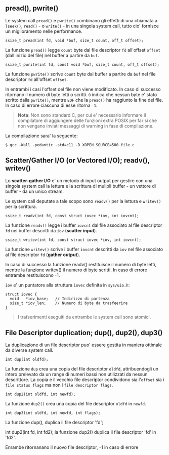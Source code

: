 ## pread(), pwrite()

Le system call `pread()` e `pwrite()` combinano gli effetti di una chiamata a
`lseek()`, `read()` - o `write()` - in una singola system call, tutto cio'
fornisce un miglioramento nelle performance.

 ```ssize_t pread(int fd, void *buf, size_t count, off_t offset);```

La funzione `pread()` legge `count` byte dal file descriptor `fd` all'offset 
`offset` (dall'inizio del file) nel buffer a partire da `buf`.

 ```ssize_t pwrite(int fd, const void *buf, size_t count, off_t offset);```

La funzione `pwrite()` scrive `count` byte dal buffer a partire da `buf` nel 
file descriptor `fd` all'offset `offset`.

In entrambi i casi l'offset del file non viene modificato. In caso di successo 
ritornano il numero di byte letti o scritti. `0` indica che nessun byte e' stato
scritto dalla `pwrite()`, mentre `EOF` che la `pread()` ha raggiunto la fine del
file. In caso di errore ciascuna di esse ritorna `-1`.

> **Nota**: Non sono standard C, per cui e' necessario informare il compilatore
di aggiungere delle funzioni extra POSIX per far si che non vengano inviati
messaggi di warning in fase di compilazione.

La compilazione sara' la seguente:
    
 ```$ gcc -Wall -pedantic -std=c11 -D_XOPEN_SOURCE=500 file.c```


## Scatter/Gather I/O (or Vectored I/O); readv(), writev()

Lo **scatter-gather I/O** e' un metodo di input output per gestire con una
singola system call la lettura e la scrittura di mulipli buffer - un vettore di
buffer - da un unico stream. 

Le system call deputate a tale scopo sono `readv()` per la lettura e `writev()` 
per la scrittura.

```ssize_t readv(int fd, const struct iovec *iov, int iovcnt);```

La funzione `readv()` legge i buffer `iovcnt` dal file associato al file 
descriptor `fd` nei buffer descritti da `iov` (__scatter input__).

```ssize_t writev(int fd, const struct iovec *iov, int iovcnt);```

La funzione `writev()` scrive i buffer `iovcnt` descritti da `iov` nel file 
associato al file descriptor `fd` (__gather output__).

In caso di successo la funzione readv() restituisce il numero di byte letti, 
mentre la funzione writev() il numero di byte scritti. In caso di errore 
entrambe restituiscono -1.

`iov` e' un puntatore alla struttura `iovec` definita in `sys/uio.h`:
```
struct iovec {
  void   *iov_base;   // Indirizzo di partenza
  size_t *iov_len;    // Numero di byte da trasfeerire
}
```

> I trafserimenti eseguiti da entrambe le system call sono atomici.

## File Descriptor duplication; dup(), dup2(), dup3()

La duplicazione di un file descriptor puo' essere gestita in maniera ottimale
da diverse system call.

```int dup(int oldfd);```

La funzione `dup` crea una copia del file descriptor `oldfd`, attribuendogli 
un intero prelevato da un range di numeri bassi non utilizzati da nessun 
descrittore. La copia e il vecchio file descriptor condividono sia l'`offset` 
sia i `file status flags` ma non i `file descriptor flags`.

```int dup2(int oldfd, int newfd);```

La funzione `dup2()` crea una copia del file descriptor `oldfd` in `newfd`.

```int dup3(int oldfd, int newfd, int flags);```

 La funzione dup(), duplica il file descriptor 'fd'; 
            
int dup2(int fd, int fd2);
 la funzione           dup2() duplica il file descriptor 'fd' in 'fd2'.

 Enrambe ritornanano il nuovo file descriptor, -1 in caso di errore
